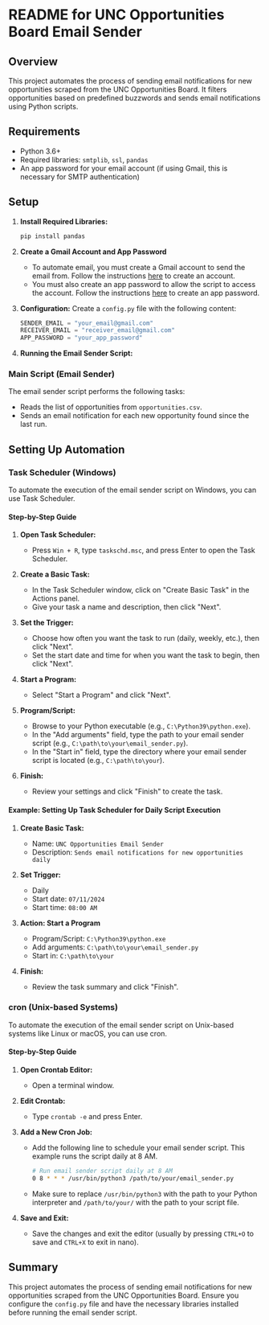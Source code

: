 # README for UNC Opportunities Board Email Sender

## Overview
This project automates the process of sending email notifications for new opportunities scraped from the UNC Opportunities Board. It filters opportunities based on predefined buzzwords and sends email notifications using Python scripts.

## Requirements
- Python 3.6+
- Required libraries: `smtplib`, `ssl`, `pandas`
- An app password for your email account (if using Gmail, this is necessary for SMTP authentication)

## Setup

1. **Install Required Libraries:**
   ```bash
   pip install pandas
   ```
   
2. **Create a Gmail Account and App Password**
   - To automate email, you must create a Gmail account to send the email from. Follow the instructions [here](https://support.google.com/mail/answer/56256?hl=en) to create an account.
   - You must also create an app password to allow the script to access the account. Follow the instructions [here](https://support.google.com/mail/answer/185833?hl=en) to create an app password.

4. **Configuration:**
   Create a `config.py` file with the following content:
   ```python
   SENDER_EMAIL = "your_email@gmail.com"
   RECEIVER_EMAIL = "receiver_email@gmail.com"
   APP_PASSWORD = "your_app_password"
   ```

5. **Running the Email Sender Script:**

### Main Script (Email Sender)
The email sender script performs the following tasks:
- Reads the list of opportunities from `opportunities.csv`.
- Sends an email notification for each new opportunity found since the last run.

## Setting Up Automation

### Task Scheduler (Windows)

To automate the execution of the email sender script on Windows, you can use Task Scheduler.

#### Step-by-Step Guide

1. **Open Task Scheduler:**
   - Press `Win + R`, type `taskschd.msc`, and press Enter to open the Task Scheduler.

2. **Create a Basic Task:**
   - In the Task Scheduler window, click on "Create Basic Task" in the Actions panel.
   - Give your task a name and description, then click "Next".

3. **Set the Trigger:**
   - Choose how often you want the task to run (daily, weekly, etc.), then click "Next".
   - Set the start date and time for when you want the task to begin, then click "Next".

4. **Start a Program:**
   - Select "Start a Program" and click "Next".

5. **Program/Script:**
   - Browse to your Python executable (e.g., `C:\Python39\python.exe`).
   - In the "Add arguments" field, type the path to your email sender script (e.g., `C:\path\to\your\email_sender.py`).
   - In the "Start in" field, type the directory where your email sender script is located (e.g., `C:\path\to\your`).

6. **Finish:**
   - Review your settings and click "Finish" to create the task.

#### Example: Setting Up Task Scheduler for Daily Script Execution

1. **Create Basic Task:**
   - Name: `UNC Opportunities Email Sender`
   - Description: `Sends email notifications for new opportunities daily`

2. **Set Trigger:**
   - Daily
   - Start date: `07/11/2024`
   - Start time: `08:00 AM`

3. **Action: Start a Program**
   - Program/Script: `C:\Python39\python.exe`
   - Add arguments: `C:\path\to\your\email_sender.py`
   - Start in: `C:\path\to\your`

4. **Finish:**
   - Review the task summary and click "Finish".

### cron (Unix-based Systems)

To automate the execution of the email sender script on Unix-based systems like Linux or macOS, you can use cron.

#### Step-by-Step Guide

1. **Open Crontab Editor:**
   - Open a terminal window.

2. **Edit Crontab:**
   - Type `crontab -e` and press Enter.

3. **Add a New Cron Job:**
   - Add the following line to schedule your email sender script. This example runs the script daily at 8 AM.

     ```bash
     # Run email sender script daily at 8 AM
     0 8 * * * /usr/bin/python3 /path/to/your/email_sender.py
     ```

   - Make sure to replace `/usr/bin/python3` with the path to your Python interpreter and `/path/to/your/` with the path to your script file.

4. **Save and Exit:**
   - Save the changes and exit the editor (usually by pressing `CTRL+O` to save and `CTRL+X` to exit in nano).

## Summary
This project automates the process of sending email notifications for new opportunities scraped from the UNC Opportunities Board. Ensure you configure the `config.py` file and have the necessary libraries installed before running the email sender script.
